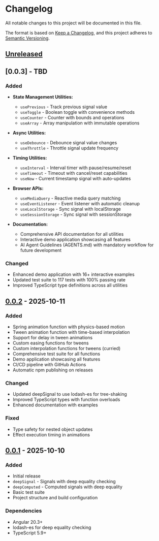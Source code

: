 # Changelog

All notable changes to this project will be documented in this file.

The format is based on [Keep a Changelog](https://keepachangelog.com/en/1.0.0/),
and this project adheres to [Semantic Versioning](https://semver.org/spec/v2.0.0.html).

## [Unreleased]

## [0.0.3] - TBD

### Added
- **State Management Utilities:**
  - `usePrevious` - Track previous signal value
  - `useToggle` - Boolean toggle with convenience methods
  - `useCounter` - Counter with bounds and operations
  - `useArray` - Array manipulation with immutable operations

- **Async Utilities:**
  - `useDebounce` - Debounce signal value changes
  - `useThrottle` - Throttle signal update frequency

- **Timing Utilities:**
  - `useInterval` - Interval timer with pause/resume/reset
  - `useTimeout` - Timeout with cancel/reset capabilities
  - `useNow` - Current timestamp signal with auto-updates

- **Browser APIs:**
  - `useMediaQuery` - Reactive media query matching
  - `useEventListener` - Event listener with automatic cleanup
  - `useLocalStorage` - Sync signal with localStorage
  - `useSessionStorage` - Sync signal with sessionStorage

- **Documentation:**
  - Comprehensive API documentation for all utilities
  - Interactive demo application showcasing all features
  - AI Agent Guidelines (AGENTS.md) with mandatory workflow for future development

### Changed
- Enhanced demo application with 16+ interactive examples
- Updated test suite to 117 tests with 100% passing rate
- Improved TypeScript type definitions across all utilities

## [0.0.2] - 2025-10-11

### Added
- Spring animation function with physics-based motion
- Tween animation function with time-based interpolation
- Support for delay in tween animations
- Custom easing functions for tweens
- Custom interpolation functions for tweens (curried)
- Comprehensive test suite for all functions
- Demo application showcasing all features
- CI/CD pipeline with GitHub Actions
- Automatic npm publishing on releases

### Changed
- Updated deepSignal to use lodash-es for tree-shaking
- Improved TypeScript types with function overloads
- Enhanced documentation with examples

### Fixed
- Type safety for nested object updates
- Effect execution timing in animations

## [0.0.1] - 2025-10-10

### Added
- Initial release
- `deepSignal` - Signals with deep equality checking
- `deepComputed` - Computed signals with deep equality
- Basic test suite
- Project structure and build configuration

### Dependencies
- Angular 20.3+
- lodash-es for deep equality checking
- TypeScript 5.9+

[Unreleased]: https://github.com/yourusername/angular-signals/compare/v0.0.2...HEAD
[0.0.2]: https://github.com/yourusername/angular-signals/compare/v0.0.1...v0.0.2
[0.0.1]: https://github.com/yourusername/angular-signals/releases/tag/v0.0.1
